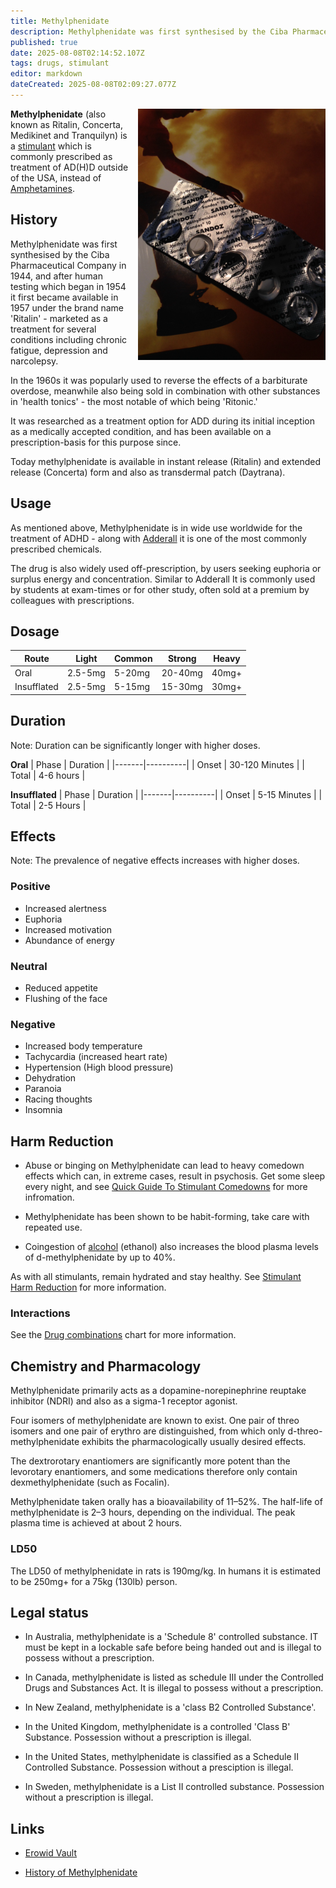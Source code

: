 ```yaml
---
title: Methylphenidate
description: Methylphenidate was first synthesised by the Ciba Pharmaceutical Company in 1944, and after human testing which began in 1954 it first became available in 1957...
published: true
date: 2025-08-08T02:14:52.107Z
tags: drugs, stimulant
editor: markdown
dateCreated: 2025-08-08T02:09:27.077Z
---
```


<img src="/assets/methylphenidate.png" width="300" alt="Blister packed Methylphenidate pills" style="float: right; margin: 0 0 1em 1em;" />

**Methylphenidate** (also known as Ritalin, Concerta, Medikinet and Tranquilyn) is a [stimulant](/en/stimulants) which is commonly prescribed as treatment of AD(H)D outside of the USA, instead of [Amphetamines](/en/adderall).

## History

Methylphenidate was first synthesised by the Ciba Pharmaceutical Company in 1944, and after human testing which began in 1954 it first became available in 1957 under the brand name 'Ritalin' - marketed as a treatment for several conditions including chronic fatigue, depression and narcolepsy.

In the 1960s it was popularly used to reverse the effects of a barbiturate overdose, meanwhile also being sold in combination with other substances in 'health tonics' - the most notable of which being 'Ritonic.'

It was researched as a treatment option for ADD during its initial inception as a medically accepted condition, and has been available on a prescription-basis for this purpose since.

Today methylphenidate is available in instant release (Ritalin) and extended release (Concerta) form and also as transdermal patch (Daytrana).

## Usage

As mentioned above, Methylphenidate is in wide use worldwide for the treatment of ADHD - along with [Adderall](/en/adderall) it is one of the most commonly prescribed chemicals.

The drug is also widely used off-prescription, by users seeking euphoria or surplus energy and concentration. Similar to Adderall It is commonly used by students at exam-times or for other study, often sold at a premium by colleagues with prescriptions.

## Dosage

| Route | Light | Common | Strong | Heavy |
|-------|-------|--------|--------|-------|
| Oral | 2.5-5mg | 5-20mg | 20-40mg | 40mg+ |
| Insufflated | 2.5-5mg | 5-15mg | 15-30mg | 30mg+ |

## Duration

Note: Duration can be significantly longer with higher doses.

**Oral**
| Phase | Duration |
|-------|----------|
| Onset | 30-120 Minutes |
| Total | 4-6 hours |

**Insufflated**
| Phase | Duration |
|-------|----------|
| Onset | 5-15 Minutes |
| Total | 2-5 Hours |

## Effects

Note: The prevalence of negative effects increases with higher doses.

### Positive

* Increased alertness
* Euphoria
* Increased motivation
* Abundance of energy

### Neutral

* Reduced appetite
* Flushing of the face

### Negative

* Increased body temperature
* Tachycardia (increased heart rate)
* Hypertension (High blood pressure)
* Dehydration
* Paranoia
* Racing thoughts
* Insomnia

## Harm Reduction

* Abuse or binging on Methylphenidate can lead to heavy comedown effects which can, in extreme cases, result in psychosis. Get some sleep every night, and see [Quick Guide To Stimulant Comedowns](/en/quick-guide-to-stimulant-comedowns) for more infromation.

* Methylphenidate has been shown to be habit-forming, take care with repeated use.

* Coingestion of [alcohol](/en/alcohol) (ethanol) also increases the blood plasma levels of d-methylphenidate by up to 40%.

As with all stimulants, remain hydrated and stay healthy. See [Stimulant Harm Reduction](/en/stimulants#harm-reduction) for more information.

### Interactions

See the [Drug combinations](/en/drug-combinations) chart for more information.

## Chemistry and Pharmacology

Methylphenidate primarily acts as a dopamine-norepinephrine reuptake inhibitor (NDRI) and also as a sigma-1 receptor agonist.

Four isomers of methylphenidate are known to exist. One pair of threo isomers and one pair of erythro are distinguished, from which only d-threo-methylphenidate exhibits the pharmacologically usually desired effects.

The dextrorotary enantiomers are significantly more potent than the levorotary enantiomers, and some medications therefore only contain dexmethylphenidate (such as Focalin).

Methylphenidate taken orally has a bioavailability of 11–52%. The half-life of methylphenidate is 2–3 hours, depending on the individual. The peak plasma time is achieved at about 2 hours.

### LD50

The LD50 of methylphenidate in rats is 190mg/kg. In humans it is estimated to be 250mg+ for a 75kg (130lb) person.

## Legal status

* In Australia, methylphenidate is a 'Schedule 8' controlled substance. IT must be kept in a lockable safe before being handed out and is illegal to possess without a prescription.

* In Canada, methylphenidate is listed as schedule III under the Controlled Drugs and Substances Act. It is illegal to possess without a prescription.

* In New Zealand, methylphenidate is a 'class B2 Controlled Substance'.

* In the United Kingdom, methylphenidate is a controlled 'Class B' Substance. Possession without a prescription is illegal.

* In the United States, methylphenidate is classified as a Schedule II Controlled Substance. Possession without a presciption is illegal.

* In Sweden, methylphenidate is a List II controlled substance. Possession without a prescription is illegal.

## Links

* [Erowid Vault](https://www.erowid.org/pharms/methylphenidate/)

* [History of Methylphenidate](http://www.cesar.umd.edu/cesar/drugs/ritalin.asp)
